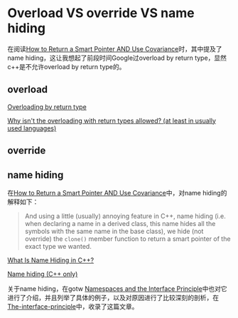 # Overload VS override VS name hiding

在阅读[How to Return a Smart Pointer AND Use Covariance](https://www.fluentcpp.com/2017/09/12/how-to-return-a-smart-pointer-and-use-covariance/)时，其中提及了name hiding，这让我想起了前段时间Google过overload by return type，显然c++是不允许overload by return type的。



## overload

[Overloading by return type](https://stackoverflow.com/questions/9568852/overloading-by-return-type)

[Why isn't the overloading with return types allowed? (at least in usually used languages)](https://softwareengineering.stackexchange.com/questions/317082/why-isnt-the-overloading-with-return-types-allowed-at-least-in-usually-used-l)

## override



## name hiding

在[How to Return a Smart Pointer AND Use Covariance](https://www.fluentcpp.com/2017/09/12/how-to-return-a-smart-pointer-and-use-covariance/)中，对name hiding的解释如下：

> And using a little (usually) annoying feature in C++, name hiding (i.e. when declaring a name in a derived class, this name hides all the symbols with the same name in the base class), we hide (not override) the `clone()` member function to return a smart pointer of the exact type we wanted.

[What Is Name Hiding in C++?](https://itinterviewguide.com/name-hiding/)

[Name hiding (C++ only)](https://www.ibm.com/support/knowledgecenter/en/SSLTBW_2.3.0/com.ibm.zos.v2r3.cbclx01/name_hiding.htm)



关于name hiding，在gotw [Namespaces and the Interface Principle](http://www.gotw.ca/publications/mill08.htm)中也对它进行了介绍，并且列举了具体的例子，以及对原因进行了比较深刻的剖析，在[The-interface-principle](./The-interface-principle.md)中，收录了这篇文章。



